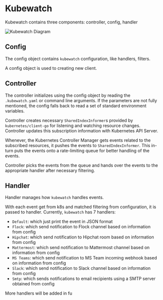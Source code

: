 # Kubewatch

Kubewatch contains three components: controller, config, handler

![Kubewatch Diagram](kubewatch.png?raw=true "Kubewatch Overview")

## Config

The config object contains `kubewatch` configuration, like handlers, filters.

A config object is used to creating new client.

## Controller

The controller initializes using the config object by reading the `.kubewatch.yaml` or command line arguments.
If the parameters are not fully mentioned, the config falls back to read a set of standard environment variables.

Controller creates necessary `SharedIndexInformer`s provided by `kubernetes/client-go` for listening and watching
resource changes. Controller updates this subscription information with Kubernetes API Server.

Whenever, the Kubernetes Controller Manager gets events related to the subscribed resources, it pushes the events to
`SharedIndexInformer`. This in-turn puts the events onto a rate-limiting queue for better handling of the events.

Controller picks the events from the queue and hands over the events to the appropriate handler after
necessary filtering.

## Handler

Handler manages how `kubewatch` handles events.

With each event get from k8s and matched filtering from configuration, it is passed to handler. Currently, `kubewatch` has 7 handlers:

 - `Default`: which just print the event in JSON format
 - `Flock`: which send notification to Flock channel based on information from config
 - `Hipchat`: which send notification to Hipchat room based on information from config
 - `Mattermost`: which send notification to Mattermost channel based on information from config
 - `MS Teams`: which send notification to MS Team incoming webhook based on information from config
 - `Slack`: which send notification to Slack channel based on information from config
 - `Smtp`: which sends notifications to email recipients using a SMTP server obtained from config

More handlers will be added in fu